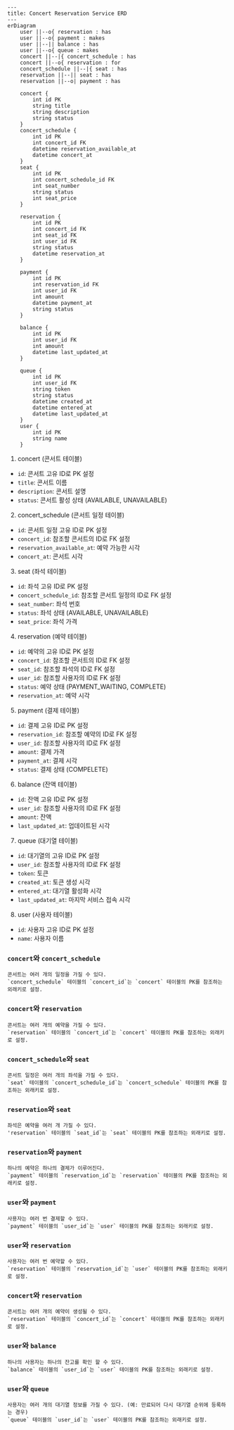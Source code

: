 ```mermaid
---
title: Concert Reservation Service ERD
---
erDiagram
    user ||--o{ reservation : has
    user ||--o{ payment : makes
    user ||--|| balance : has
    user ||--o{ queue : makes
    concert ||--|{ concert_schedule : has
    concert ||--o{ reservation : for
    concert_schedule ||--|{ seat : has
    reservation ||--|| seat : has
    reservation ||--o| payment : has

    concert {
        int id PK
        string title
        string description
        string status
    }
    concert_schedule {
        int id PK
        int concert_id FK
        datetime reservation_available_at
        datetime concert_at
    }
    seat {
        int id PK
        int concert_schedule_id FK
        int seat_number
        string status
        int seat_price
    }
		
    reservation {
        int id PK
        int concert_id FK
        int seat_id FK
        int user_id FK
        string status
        datetime reservation_at
    }

    payment {
        int id PK
        int reservation_id FK
        int user_id FK
        int amount
        datetime payment_at
        string status
    }

    balance {
        int id PK
        int user_id FK
        int amount
        datetime last_updated_at
    }

    queue {
        int id PK
        int user_id FK
        string token
        string status
        datetime created_at
        datetime entered_at
        datetime last_updated_at
    }
    user {
        int id PK
        string name
    }
```

1. concert (콘서트 테이블)
  - `id`: 콘서트 고유 ID로 PK 설정
  - `title`: 콘서트 이름
  - `description`: 콘서트 설명
  - `status`: 콘서트 활성 상태 (AVAILABLE, UNAVAILABLE)

2. concert_schedule (콘서트 일정 테이블)
  - `id`: 콘서트 일정 고유 ID로 PK 설정
  - `concert_id`: 참조할 콘서트의 ID로 FK 설정
  - `reservation_available_at`: 예약 가능한 시각
  - `concert_at`: 콘서트 시각

3. seat (좌석 테이블)
  - `id`: 좌석 고유 ID로 PK 설정
  - `concert_schedule_id`: 참조할 콘서트 일정의 ID로 FK 설정
  - `seat_number`: 좌석 번호
  - `status`: 좌석 상태 (AVAILABLE, UNAVAILABLE)
  - `seat_price`: 좌석 가격

4. reservation (예약 테이블)   
  - `id`: 예약의 고유 ID로 PK 설정
  - `concert_id`: 참조할 콘서트의 ID로 FK 설정
  - `seat_id`: 참조할 좌석의 ID로 FK 설정
  - `user_id`: 참조할 사용자의 ID로 FK 설정
  - `status`: 예약 상태 (PAYMENT_WAITING, COMPLETE)
  - `reservation_at`: 예약 시각

5. payment (결제 테이블)
  - `id`: 결제 고유 ID로 PK 설정
  - `reservation_id`: 참조할 예약의 ID로 FK 설정
  - `user_id`: 참조할 사용자의 ID로 FK 설정
  - `amount`: 결제 가격
  - `payment_at`: 결제 시각
  - `status`: 결제 상태 (COMPELETE)

6. balance (잔액 테이블)
  - `id`: 잔액 고유 ID로 PK 설정
  - `user_id`: 참조할 사용자의 ID로 FK 설정
  - `amount`: 잔액
  - `last_updated_at`: 업데이트된 시각

7. queue (대기열 테이블)   
  - `id`: 대기열의 고유 ID로 PK 설정
  - `user_id`: 참조할 사용자의 ID로 FK 설정
  - `token`: 토큰
  - `created_at`: 토큰 생성 시각
  - `entered_at`: 대기열 활성화 시각
  - `last_updated_at`: 마지막 서비스 접속 시각

8. user (사용자 테이블)
  - `id`: 사용자 고유 ID로 PK 설정
  - `name`: 사용자 이름

### `concert`와 `concert_schedule`
    콘서트는 여러 개의 일정을 가질 수 있다.
    `concert_schedule` 테이블의 `concert_id`는 `concert` 테이블의 PK를 참조하는 외래키로 설정.

### `concert`와 `reservation`
    콘서트는 여러 개의 예약을 가질 수 있다.
    `reservation` 테이블의 `concert_id`는 `concert` 테이블의 PK를 참조하는 외래키로 설정.
    
### `concert_schedule`와 `seat`
    콘서트 일정은 여러 개의 좌석을 가질 수 있다. 
    `seat` 테이블의 `concert_schedule_id`는 `concert_schedule` 테이블의 PK를 참조하는 외래키로 설정.

### `reservation`와 `seat`
    좌석은 예약을 여러 개 가질 수 있다.
    'reservation` 테이블의 `seat_id`는 `seat` 테이블의 PK를 참조하는 외래키로 설정.
    
### `reservation`와 `payment`
    하나의 예약은 하나의 결제가 이루어진다.
    `payment` 테이블의 `reservation_id`는 `reservation` 테이블의 PK를 참조하는 외래키로 설정.

### `user`와 `payment`
    사용자는 여러 번 결제할 수 있다.
    `payment` 테이블의 `user_id`는 `user` 테이블의 PK를 참조하는 외래키로 설정.
    
### `user`와 `reservation`
    사용자는 여러 번 예약할 수 있다.
    `reservation` 테이블의 `reservation_id`는 `user` 테이블의 PK를 참조하는 외래키로 설정.

### `concert`와 `reservation`
    콘서트는 여러 개의 예약이 생성될 수 있다.
    `reservation` 테이블의 `concert_id`는 `concert` 테이블의 PK를 참조하는 외래키로 설정.
    
### `user`와 `balance`
    하나의 사용자는 하나의 잔고를 확인 할 수 있다.
    `balance` 테이블의 `user_id`는 `user` 테이블의 PK를 참조하는 외래키로 설정.

### `user`와 `queue`
    사용자는 여러 개의 대기열 정보를 가질 수 있다. (예: 만료되어 다시 대기열 순위에 등록하는 경우)
    `queue` 테이블의 `user_id`는 `user` 테이블의 PK를 참조하는 외래키로 설정.
